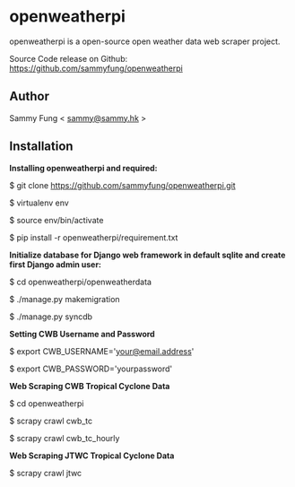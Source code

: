 openweatherpi
=============

openweatherpi is a open-source open weather data web scraper project.

Source Code release on Github: https://github.com/sammyfung/openweatherpi

Author
------

Sammy Fung < sammy@sammy.hk >

Installation
------------

**Installing openweatherpi and required:**

$ git clone https://github.com/sammyfung/openweatherpi.git

$ virtualenv env

$ source env/bin/activate

$ pip install -r openweatherpi/requirement.txt

**Initialize database for Django web framework in default sqlite and create first Django admin user:**

$ cd openweatherpi/openweatherdata

$ ./manage.py makemigration

$ ./manage.py syncdb

**Setting CWB Username and Password**

$ export CWB_USERNAME='your@email.address'

$ export CWB_PASSWORD='yourpassword'

**Web Scraping CWB Tropical Cyclone Data**

$ cd openweatherpi

$ scrapy crawl cwb_tc

$ scrapy crawl cwb_tc_hourly

**Web Scraping JTWC Tropical Cyclone Data**

$ scrapy crawl jtwc

